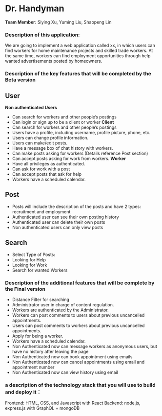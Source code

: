 # Dr. Handyman 

**Team Member:** Siying Xu, Yuming Liu, Shaopeng Lin

### Description of this application:
We are going to implement a web application called xx, in which users can find workers for home maintenance projects and skilled trade workers. At the same time, workers can find employment opportunities through help wanted advertisements posted by homeowners.

### Description of the key features that will be completed by the Beta version
## User
**Non authenticated Users**
- Can search for workers and other people’s postings
- Can login or sign up to be a client or worker
**Client**
- Can search for workers and other people’s postings
- Users have a profile, including username, profile picture, phone, etc.
- Users can change profile information.
- Users can make/edit posts.
- Have a message box of chat history with workers.
- Can make posts asking for workers (Details reference Post section)
- Can accept posts asking for work from workers.
**Worker**
- Have all privileges as authenticated.
- Can ask for work with a post
- Can accept posts that ask for help
- Workers have a scheduled calendar.
## Post
- Posts will include the description of the posts and have 2 types: recruitment and employment
- Authenticated user can see their own posting history
- Authenticated user can delete their own posts
- Non authenticated users can only view posts

## Search
- Select Type of Posts: 
- Looking for Help
- Looking for Work
- Search for wanted Workers

### Description of the additional features that will be complete by the Final version
- Distance Filter for searching
- Administrator user in charge of content regulation. 
- Workers are authenticated by the Administrator.
- Workers can post comments to users about previous uncancelled appointments.
- Users can post comments to workers about previous uncancelled appointments.
- Apply for being a worker.
- Workers have a scheduled calendar.
- Non Authenticated now can message workers as anonymous users, but have no history after leaving the page
- Non Authenticated now can book appointment using emails
- Non Authenticated now can cancel appointments using email and appointment number
- Non Authenticated now can view history using email

### a description of the technology stack that you will use to build and deploy it：
Frontend: HTML, CSS, and Javascript with React
Backend: node.js, express.js with GraphQL + mongoDB

